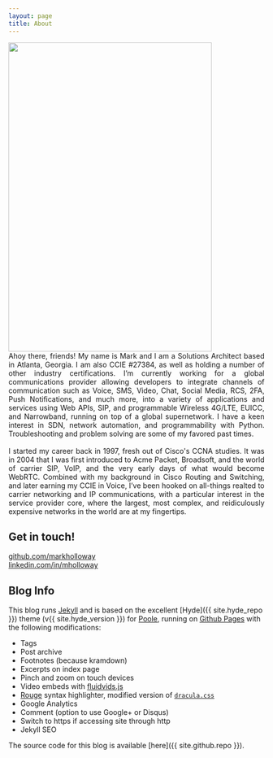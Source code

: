 ```yaml
---
layout: page
title: About
---
```


<!-- ![]({{ site.url }}/blog/assets/hackpackv4.png)  -->
<!-- <img src="{{ site.baseurl }}/blog/assets/mark.jpg" width="400" height="608"> -->
<img src="{{ site.baseurl }}/blog/assets/hackpackv4.png" width="400" height="608">

<div style="text-align: justify">
Ahoy there, friends! My name is Mark and I am a Solutions Architect based in Atlanta, Georgia. I am also CCIE #27384, as well as holding a number of other industry certifications. I’m currently working for a global communications provider allowing developers to integrate channels of communication such as Voice, SMS, Video, Chat, Social Media, RCS, 2FA, Push Notifications, and much more, into a variety of applications and services using Web APIs, SIP, and programmable Wireless 4G/LTE, EUICC, and Narrowband, running on top of a global supernetwork.  I have a keen interest in SDN, network automation, and programmability with Python. Troubleshooting and problem solving are some of my favored past times.
</div>
<br>
<div style="text-align: justify">
I started my career back in 1997, fresh out of Cisco's CCNA studies. It was in 2004 that I was first introduced to Acme Packet, Broadsoft, and the world of carrier SIP, VoIP, and the very early days of what would become WebRTC. Combined with my background in Cisco Routing and Switching, and later earning my CCIE in Voice, I’ve been hooked on all-things realted to carrier networking and IP  communications, with a particular interest in the service provider core, where the largest, most complex, and reidiculously expensive networks in the world are at my fingertips. 
</div>


## Get in touch!
 
[github.com/markholloway](https://github.com/markholloway)  
[linkedin.com/in/mholloway](http://www.linkedin.com/in/mholloway/)


## Blog Info

This blog runs [Jekyll](https://jekyllrb.com) and is based on the excellent [Hyde]({{ site.hyde_repo }}) theme (v{{ site.hyde_version }}) for [Poole](http://getpoole.com), running on [Github Pages](https://pages.github.com) with the following modifications:

- Tags
- Post archive
- Footnotes (because kramdown)
- Excerpts on index page
- Pinch and zoom on touch devices
- Video embeds with [fluidvids.js](https://blog.videojs.com)
- [Rouge](https://github.com/jneen/rouge) syntax highlighter, modified version of [`dracula.css`](https://github.com/dracula/pygments)
- Google Analytics
- Comment (option to use Google+ or Disqus)
- Switch to https if accessing site through http
- Jekyll SEO

The source code for this blog is available [here]({{ site.github.repo }}).

